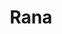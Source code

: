 ---
title:  "Rana"
metadate: "hide"
categories: [ Participant, UI ]
image: "/assets/images/placeholder.png"
---